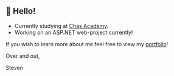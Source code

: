 ## :wave: Hello!

* Currently studying at <a href="https://chasacademy.se/">Chas Academy</a>.
* Working on an ASP.NET web-project currently!

If you wish to learn more about me feel free to view my <a href="https://stevendalfall.netlify.app/">portfolio</a>!

Over and out,


Steven
